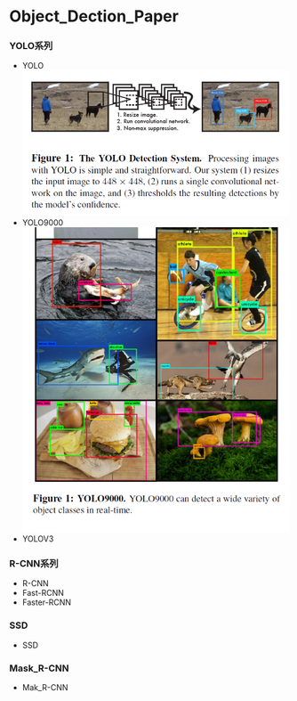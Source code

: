 # Object_Dection_Paper

### YOLO系列
* YOLO<br>
![YOLOv1架构图](https://github.com/hyhouyong/Object_Dection_Paper/blob/master/yolo1/yolo_1.png)
* YOLO9000
![](https://github.com/hyhouyong/Object_Dection_Paper/blob/master/yolo2/yolo2_1.png)
* YOLOV3
  
### R-CNN系列
* R-CNN
* Fast-RCNN
* Faster-RCNN

### SSD
* SSD

### Mask_R-CNN
* Mak_R-CNN
